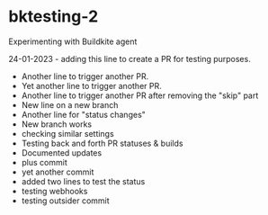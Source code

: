 # bktesting-2
Experimenting with Buildkite agent

24-01-2023 - adding this line to create a PR for testing purposes.
- Another line to trigger another PR.
- Yet another line to trigger another PR.
- Another line to trigger another PR after removing the "skip" part
- New line on a new branch
- Another line for "status changes"
- New branch works
- checking similar settings
- Testing back and forth PR statuses & builds
- Documented updates
- plus commit
- yet another commit
- added two lines to test the status
- testing webhooks
- testing outsider commit
